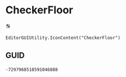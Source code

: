 # CheckerFloor
![](/img/CheckerFloor.png)

``` CSharp
EditorGUIUtility.IconContent("CheckerFloor")
```
## GUID
```
-7297968518591046888
```
